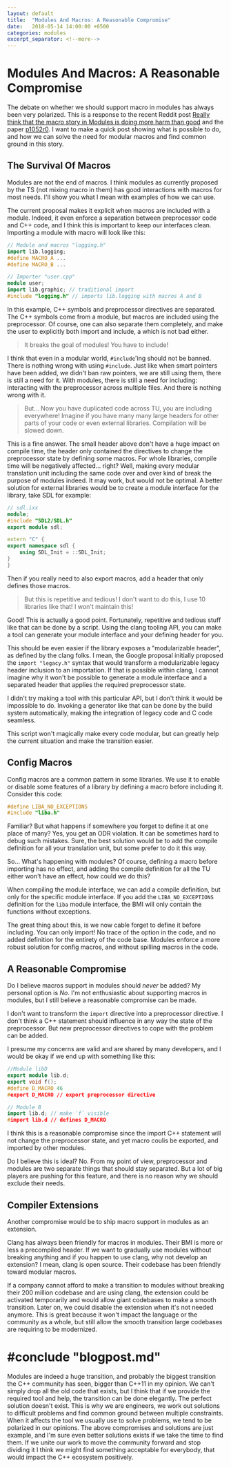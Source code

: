 ```yaml
---
layout: default
title:  "Modules And Macros: A Reasonable Compromise"
date:   2018-05-14 14:00:00 +0500
categories: modules
excerpt_separator: <!--more-->
---
```


# Modules And Macros: A Reasonable Compromise

The debate on whether we should support macro in modules has always been very polarized. This is a response to the recent Reddit post
[Really think that the macro story in Modules is doing more harm than good](https://www.reddit.com/r/cpp/comments/8j1edf/really_think_that_the_macro_story_in_modules_is/)
and the paper [p1052r0](http://www.open-std.org/jtc1/sc22/wg21/docs/papers/2018/p1052r0.html).
I want to make a quick post showing what is possible to do, and how we can solve the need for modular macros and find common ground in this story.

 <!--more-->

## The Survival Of Macros 

Modules are not the end of macros. I think modules as currently proposed by the TS (not mixing macro in them) has good interactions with macros for most needs. I'll show you what I mean with examples of how we can use.

The current proposal makes it explicit when macros are included with a module. Indeed, it even enforce a separation between preprocessor
code and C++ code, and I think this is important to keep our interfaces clean. Importing a module with macro will look like this:

```c++
// Module and macros "logging.h"
import lib.logging;
#define MACRO_A ...
#define MACRO_B ...
```
```c++
// Importer "user.cpp"
module user;
import lib.graphic; // traditional import
#include "logging.h" // imports lib.logging with macros A and B
```

In this example, C++ symbols and preprocessor directives are separated.
The C++ symbols come from a module, but macros are included using the preprocessor.
Of course, one can also separate them completely, and make the user to explicitly both import and include, a
which is not bad either.

> It breaks the goal of modules! You have to include!

I think that even in a modular world, `#include`'ing should not be banned. There is nothing wrong with using `#include`.
Just like when smart pointers have been added, we didn't ban raw pointers, we are still using them, there is still a need for it.
With modules, there is still a need for including: interacting with the preprocessor across multiple files. And there is nothing wrong with it.

> But... Now you have duplicated code across TU, you are including everywhere! Imagine if you have many many large headers for other parts of your code or even external libraries. Compilation will be slowed down.

This is a fine answer. The small header above don't have a huge impact on compile time, the header only contained the directives to change
the preprocessor state by defining some macros.
For whole libraries, compile time will be negatively affected... right?
Well, making every modular translation unit including the same code over and over kind of break the purpose of modules indeed.
It may work, but would not be optimal.
A better solution for external libraries would be to create a module interface for the library, take SDL for example:

```c++
// sdl.ixx
module;
#include "SDL2/SDL.h"
export module sdl;

extern "C" {
export namespace sdl {
    using SDL_Init = ::SDL_Init;
}
}
```

Then if you really need to also export macros, add a header that only defines those macros.

> But this is repetitive and tedious! I don't want to do this, I use 10 libraries like that! I won't maintain this!

Good! This is actually a good point. Fortunately, repetitive and tedious stuff like that can be done by a script.
Using the clang tooling API, you can make a tool can generate your module interface and your defining header for you.

This should be even easier if the library exposes a "modularizable header", as defined by
the clang folks. I mean, the Google proposal initially proposed the `import "legacy.h"` syntax that would transform a modularizable legacy header inclusion to an importation. If that is possible within clang, I cannot imagine why it won't be possible to generate a module interface and a separated header that applies the required preprocessor state.

I didn't try making a tool with this particular API, but I don't think it would be impossible to do. Invoking a generator like that can be done by the build system automatically, making the integration of legacy code and C code seamless.

This script won't magically make every code modular, but can greatly help the current situation and make the transition easier.

## Config Macros

Config macros are a common pattern in some libraries. We use it to enable or disable some features of a library by defining a macro before including it. Consider this code:

```c++
#define LIBA_NO_EXCEPTIONS
#include "liba.h"
```

Familiar? But what happens if somewhere you forget to define it at one place of many?
Yes, you get an ODR violation. It can be sometimes hard to debug such mistakes.
Sure, the best solution would be to add the compile definition for all your translation unit,
but some prefer to do it this way.

So... What's happening with modules? Of course, defining a macro before importing has no effect,
and adding the compile definition for all the TU either won't have an effect, how could we do this?

When compiling the module interface, we can add a compile definition, but only for the specific module interface.
If you add the `LIBA_NO_EXCEPTIONS` definition for the `liba` module interface,
the BMI will only contain the functions without exceptions.

The great thing about this, is we now cable forget to define it before including.
You can only import! No trace of the option in the code, and no added definition for the entirety of the code base.
Modules enforce a more robust solution for config macros, and without spilling macros in the code.

## A Reasonable Compromise

Do I believe macros support in modules should *never* be added?
My personal option is *No*. I'm not enthusiastic about supporting macros in modules, but I still believe a reasonable compromise can be made.

I don't want to transform the `import` directive into a preprocessor directive.
I don't think a C++ statement should influence in any way the state of the preprocessor.
But new preprocessor directives to cope with the problem can be added.

I presume my concerns are valid and are shared by many developers, and I would be okay if we end up with something like this:

```c++
//Module libD
export module lib.d;
export void f();
#define D_MACRO 46
#export D_MACRO // export preprocessor directive
```
```c++
// Module B
import lib.d; // make `f` visible
#import lib.d // defines D_MACRO
```

I think this is a reasonable compromise since the import C++ statement will not change the preprocessor state,
and yet macro coulis be exported, and imported by other modules.

Do I believe this is ideal? No. From my point of view, preprocessor and modules are two separate things that
should stay separated. But a lot of big players are pushing for this feature, and there is no reason why we should exclude their needs.

## Compiler Extensions

Another compromise would be to ship macro support in modules as an extension.

Clang has always been friendly for macros in modules. Their BMI is more or less a precompiled header. If we want to gradually
use modules without breaking anything and if you happen to use clang, why not develop an extension? I mean, clang is open source.
Their codebase has been friendly toward modular macros.

If a company cannot afford to make a transition to modules without breaking their 200 million codebase and are using clang,
the extension could be activated temporarily and would allow giant codebases to make a smooth transition. Later on, we could disable the extension when it's not needed anymore.
This is great because it won't impact the language or the community as a whole, but still allow the smooth transition large codebases are requiring to be modernized.

 #conclude "blogpost.md"
========================

Modules are indeed a huge transition, and probably the biggest transition the C++ community has seen, bigger than C++11 in my opinion.
We can't simply drop all the old code that exists, but I think that if we provide the required tool and help, the transition
can be done elegantly. The perfect solution doesn't exist. This is why we are engineers, we work out solutions to difficult problems and find common ground between multiple constraints. When it affects the tool we usually use to solve problems, we tend to be polarized in our opinions. The above compromises and solutions are just example, and I'm sure even better solutions exists if we take the time to find them. If we unite our work to move the community forward and stop dividing it I think we might find something acceptable for everybody, that would impact the C++ ecosystem positively.
